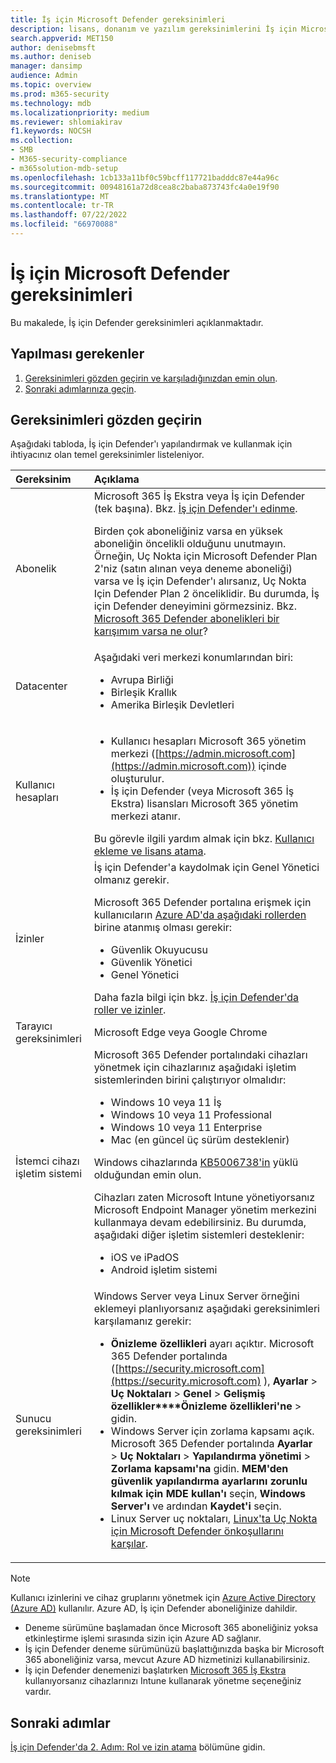 ```yaml
---
title: İş için Microsoft Defender gereksinimleri
description: lisans, donanım ve yazılım gereksinimlerini İş için Microsoft Defender
search.appverid: MET150
author: denisebmsft
ms.author: deniseb
manager: dansimp
audience: Admin
ms.topic: overview
ms.prod: m365-security
ms.technology: mdb
ms.localizationpriority: medium
ms.reviewer: shlomiakirav
f1.keywords: NOCSH
ms.collection:
- SMB
- M365-security-compliance
- m365solution-mdb-setup
ms.openlocfilehash: 1cb133a11bf0c59bcff117721badddc87e44a96c
ms.sourcegitcommit: 00948161a72d8cea8c2baba873743fc4a0e19f90
ms.translationtype: MT
ms.contentlocale: tr-TR
ms.lasthandoff: 07/22/2022
ms.locfileid: "66970088"
---
```

# <a name="microsoft-defender-for-business-requirements"></a>İş için Microsoft Defender gereksinimleri

Bu makalede, İş için Defender gereksinimleri açıklanmaktadır.

## <a name="what-to-do"></a>Yapılması gerekenler

1. [Gereksinimleri gözden geçirin ve karşıladığınızdan emin olun](#review-the-requirements).
2. [Sonraki adımlarınıza geçin](#next-steps).


## <a name="review-the-requirements"></a>Gereksinimleri gözden geçirin

Aşağıdaki tabloda, İş için Defender'ı yapılandırmak ve kullanmak için ihtiyacınız olan temel gereksinimler listeleniyor.

| Gereksinim | Açıklama |
|:---|:---|
| Abonelik | Microsoft 365 İş Ekstra veya İş için Defender (tek başına). Bkz. [İş için Defender'ı edinme](get-defender-business.md).<p>Birden çok aboneliğiniz varsa en yüksek aboneliğin öncelikli olduğunu unutmayın. Örneğin, Uç Nokta için Microsoft Defender Plan 2'niz (satın alınan veya deneme aboneliği) varsa ve İş için Defender'ı alırsanız, Uç Nokta Için Defender Plan 2 önceliklidir. Bu durumda, İş için Defender deneyimini görmezsiniz. Bkz. [Microsoft 365 Defender abonelikleri bir karışımım varsa ne olur](mdb-faq.yml#what-happens-if-i-have-a-mix-of-microsoft-endpoint-security-subscriptions)?  |
| Datacenter | Aşağıdaki veri merkezi konumlarından biri: <ul><li>Avrupa Birliği</li><li>Birleşik Krallık</li><li>Amerika Birleşik Devletleri</li></ul> |
| Kullanıcı hesapları |<ul><li>Kullanıcı hesapları Microsoft 365 yönetim merkezi ([https://admin.microsoft.com](https://admin.microsoft.com)) içinde oluşturulur.</li><li>İş için Defender (veya Microsoft 365 İş Ekstra) lisansları Microsoft 365 yönetim merkezi atanır.</li></ul>Bu görevle ilgili yardım almak için bkz. [Kullanıcı ekleme ve lisans atama](mdb-add-users.md). |
| İzinler  | İş için Defender'a kaydolmak için Genel Yönetici olmanız gerekir.<p>Microsoft 365 Defender portalına erişmek için kullanıcıların [Azure AD'da aşağıdaki rollerden](mdb-roles-permissions.md) birine atanmış olması gerekir:<ul><li>Güvenlik Okuyucusu</li><li>Güvenlik Yönetici</li><li>Genel Yönetici</li></ul>Daha fazla bilgi için bkz. [İş için Defender'da roller ve izinler](mdb-roles-permissions.md). |
| Tarayıcı gereksinimleri | Microsoft Edge veya Google Chrome |
| İstemci cihazı işletim sistemi | Microsoft 365 Defender portalındaki cihazları yönetmek için cihazlarınız aşağıdaki işletim sistemlerinden birini çalıştırıyor olmalıdır: <ul><li>Windows 10 veya 11 İş</li><li>Windows 10 veya 11 Professional</li><li>Windows 10 veya 11 Enterprise</li><li>Mac (en güncel üç sürüm desteklenir)</li></ul><p>Windows cihazlarında [KB5006738'in](https://support.microsoft.com/topic/october-26-2021-kb5006738-os-builds-19041-1320-19042-1320-and-19043-1320-preview-ccbce6bf-ae00-4e66-9789-ce8e7ea35541) yüklü olduğundan emin olun. <p>Cihazları zaten Microsoft Intune yönetiyorsanız Microsoft Endpoint Manager yönetim merkezini kullanmaya devam edebilirsiniz. Bu durumda, aşağıdaki diğer işletim sistemleri desteklenir: <ul><li>iOS ve iPadOS</li><li>Android işletim sistemi</li></ul> |
| Sunucu gereksinimleri | Windows Server veya Linux Server örneğini eklemeyi planlıyorsanız aşağıdaki gereksinimleri karşılamanız gerekir: <ul><li>**Önizleme özellikleri** ayarı açıktır. Microsoft 365 Defender portalında ([https://security.microsoft.com](https://security.microsoft.com) ), **Ayarlar** > **Uç Noktaları** > **Genel** > **Gelişmiş özellikler****Önizleme özellikleri'ne** >  gidin.</li><li>Windows Server için zorlama kapsamı açık. Microsoft 365 Defender portalında **Ayarlar** > **Uç Noktaları** > **Yapılandırma yönetimi** > **Zorlama kapsamı'na** gidin. **MEM'den güvenlik yapılandırma ayarlarını zorunlu kılmak için MDE kullan'ı** seçin, **Windows Server'ı** ve ardından **Kaydet'i** seçin.</li><li>Linux Server uç noktaları, [Linux'ta Uç Nokta için Microsoft Defender önkoşullarını karşılar](../defender-endpoint/microsoft-defender-endpoint-linux.md#prerequisites).</li></ul> |

> [!NOTE]
> Kullanıcı izinlerini ve cihaz gruplarını yönetmek için [Azure Active Directory (Azure AD)](/azure/active-directory/fundamentals/active-directory-whatis) kullanılır. Azure AD, İş için Defender aboneliğinize dahildir. 
> - Deneme sürümüne başlamadan önce Microsoft 365 aboneliğiniz yoksa etkinleştirme işlemi sırasında sizin için Azure AD sağlanır. 
> - İş için Defender deneme sürümünüzü başlattığınızda başka bir Microsoft 365 aboneliğiniz varsa, mevcut Azure AD hizmetinizi kullanabilirsiniz. 
> - İş için Defender denemenizi başlatırken [Microsoft 365 İş Ekstra](../../business/index.yml) kullanıyorsanız cihazlarınızı Intune kullanarak yönetme seçeneğiniz vardır.

## <a name="next-steps"></a>Sonraki adımlar

[İş için Defender'da 2. Adım: Rol ve izin atama](mdb-roles-permissions.md) bölümüne gidin.
 

